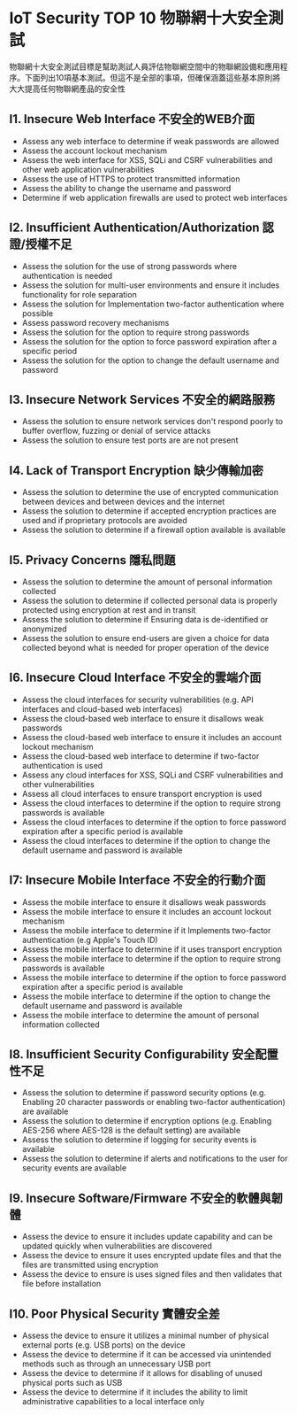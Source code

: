 # IoT Security TOP 10 物聯網十大安全測試
物聯網十大安全測試目標是幫助測試人員評估物聯網空間中的物聯網設備和應用程序。下面列出10項基本測試。但這不是全部的事項，但確保涵蓋這些基本原則將大大提高任何物聯網產品的安全性
## I1. Insecure Web Interface 不安全的WEB介面
- Assess any web interface to determine if weak passwords are allowed
- Assess the account lockout mechanism
- Assess the web interface for XSS, SQLi and CSRF vulnerabilities and other web application vulnerabilities
- Assess the use of HTTPS to protect transmitted information
- Assess the ability to change the username and password
- Determine if web application firewalls are used to protect web interfaces

## I2. Insufficient Authentication/Authorization 認證/授權不足
- Assess the solution for the use of strong passwords where authentication is needed
- Assess the solution for multi-user environments and ensure it includes functionality for role separation
- Assess the solution for Implementation two-factor authentication where possible
- Assess password recovery mechanisms
- Assess the solution for the option to require strong passwords
- Assess the solution for the option to force password expiration after a specific period
- Assess the solution for the option to change the default username and password

## I3. Insecure Network Services 不安全的網路服務
- Assess the solution to ensure network services don't respond poorly to buffer overflow, fuzzing or denial of service attacks
- Assess the solution to ensure test ports are are not present

## I4. Lack of Transport Encryption 缺少傳輸加密
- Assess the solution to determine the use of encrypted communication between devices and between devices and the internet
- Assess the solution to determine if accepted encryption practices are used and if proprietary protocols are avoided
- Assess the solution to determine if a firewall option available is available

## I5. Privacy Concerns 隱私問題
- Assess the solution to determine the amount of personal information collected
- Assess the solution to determine if collected personal data is properly protected using encryption at rest and in transit
- Assess the solution to determine if Ensuring data is de-identified or anonymized
- Assess the solution to ensure end-users are given a choice for data collected beyond what is needed for proper operation of the device

## I6. Insecure Cloud Interface 不安全的雲端介面
- Assess the cloud interfaces for security vulnerabilities (e.g. API interfaces and cloud-based web interfaces)
- Assess the cloud-based web interface to ensure it disallows weak passwords
- Assess the cloud-based web interface to ensure it includes an account lockout mechanism
- Assess the cloud-based web interface to determine if two-factor authentication is used
- Assess any cloud interfaces for XSS, SQLi and CSRF vulnerabilities and other vulnerabilities
- Assess all cloud interfaces to ensure transport encryption is used
- Assess the cloud interfaces to determine if the option to require strong passwords is available
- Assess the cloud interfaces to determine if the option to force password expiration after a specific period is available
- Assess the cloud interfaces to determine if the option to change the default username and password is available

## I7: Insecure Mobile Interface 不安全的行動介面
- Assess the mobile interface to ensure it disallows weak passwords
- Assess the mobile interface to ensure it includes an account lockout mechanism
- Assess the mobile interface to determine if it Implements two-factor authentication (e.g Apple's Touch ID)
- Assess the mobile interface to determine if it uses transport encryption
- Assess the mobile interface to determine if the option to require strong passwords is available
- Assess the mobile interface to determine if the option to force password expiration after a specific period is available
- Assess the mobile interface to determine if the option to change the default username and password is available
- Assess the mobile interface to determine the amount of personal information collected

## I8. Insufficient Security Configurability 安全配置性不足
- Assess the solution to determine if password security options (e.g. Enabling 20 character passwords or enabling two-factor authentication) are available
- Assess the solution to determine if encryption options (e.g. Enabling AES-256 where AES-128 is the default setting) are available
- Assess the solution to determine if logging for security events is available
- Assess the solution to determine if alerts and notifications to the user for security events are available

## I9. Insecure Software/Firmware 不安全的軟體與韌體
- Assess the device to ensure it includes update capability and can be updated quickly when vulnerabilities are discovered
- Assess the device to ensure it uses encrypted update files and that the files are transmitted using encryption
- Assess the device to ensure is uses signed files and then validates that file before installation

## I10. Poor Physical Security 實體安全差
- Assess the device to ensure it utilizes a minimal number of physical external ports (e.g. USB ports) on the device
- Assess the device to determine if it can be accessed via unintended methods such as through an unnecessary USB port
- Assess the device to determine if it allows for disabling of unused physical ports such as USB
- Assess the device to determine if it includes the ability to limit administrative capabilities to a local interface only

